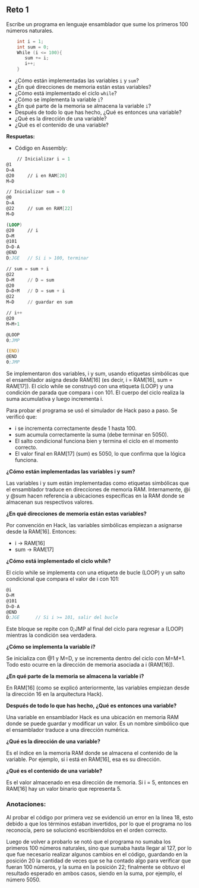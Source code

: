## Reto 1

Escribe un programa en lenguaje ensamblador que sume los primeros 100 números naturales.
    
```cpp
    int i = 1;
    int sum = 0;
    While (i <= 100){
       sum += i;
       i++;
    }
```
    
- ¿Cómo están implementadas las variables `i` y `sum`?
- ¿En qué direcciones de memoria están estas variables?
- ¿Cómo está implementado el ciclo `while`?
- ¿Cómo se implementa la variable `i`?
- ¿En qué parte de la memoria se almacena la variable `i`?
- Después de todo lo que has hecho, ¿Qué es entonces una variable?
- ¿Qué es la dirección de una variable?
- ¿Qué es el contenido de una variable?

**Respuetas:**

- Código en Assembly:

```asm
    // Inicializar i = 1
@1
D=A
@20     // i en RAM[20]
M=D

// Inicializar sum = 0
@0
D=A
@22     // sum en RAM[22]
M=D

(LOOP)
@20     // i
D=M
@101
D=D-A
@END
D;JGE   // Si i > 100, terminar

// sum = sum + i
@22
D=M     // D = sum
@20
D=D+M   // D = sum + i
@22
M=D     // guardar en sum

// i++
@20
M=M+1

@LOOP
0;JMP

(END)
@END
0;JMP
```

Se implementaron dos variables, i y sum, usando etiquetas simbólicas que el ensamblador asigna desde RAM[16] (es decir, i = RAM[16], sum = RAM[17]). El ciclo while se construyó con una etiqueta (LOOP) y una condición de parada que compara i con 101. El cuerpo del ciclo realiza la suma acumulativa y luego incrementa i.

Para probar el programa se usó el simulador de Hack paso a paso. Se verificó que:

+   i se incrementa correctamente desde 1 hasta 100.
+	sum acumula correctamente la suma (debe terminar en 5050).
+	El salto condicional funciona bien y termina el ciclo en el momento correcto.
+	El valor final en RAM[17] (sum) es 5050, lo que confirma que la lógica funciona.

**¿Cómo están implementadas las variables i y sum?**

Las variables i y sum están implementadas como etiquetas simbólicas que el ensamblador traduce en direcciones de memoria RAM. Internamente, @i y @sum hacen referencia a ubicaciones específicas en la RAM donde se almacenan sus respectivos valores.

**¿En qué direcciones de memoria están estas variables?**

Por convención en Hack, las variables simbólicas empiezan a asignarse desde la RAM[16].
Entonces:
*	i → RAM[16]
*	sum → RAM[17]

**¿Cómo está implementado el ciclo while?**

El ciclo while se implementa con una etiqueta de bucle (LOOP) y un salto condicional que compara el valor de i con 101:
    
```asm
@i
D=M
@101
D=D-A
@END
D;JGE      // Si i >= 101, salir del bucle
```

Este bloque se repite con 0;JMP al final del ciclo para regresar a (LOOP) mientras la condición sea verdadera.

**¿Cómo se implementa la variable i?**

Se inicializa con @1 y M=D, y se incrementa dentro del ciclo con M=M+1. Todo esto ocurre en la dirección de memoria asociada a i (RAM[16]).

**¿En qué parte de la memoria se almacena la variable i?**

En RAM[16] (como se explicó anteriormente, las variables empiezan desde la dirección 16 en la arquitectura Hack).

**Después de todo lo que has hecho, ¿Qué es entonces una variable?**

Una variable en ensamblador Hack es una ubicación en memoria RAM donde se puede guardar y modificar un valor. Es un nombre simbólico que el ensamblador traduce a una dirección numérica.

**¿Qué es la dirección de una variable?**

Es el índice en la memoria RAM donde se almacena el contenido de la variable. Por ejemplo, si i está en RAM[16], esa es su dirección.

**¿Qué es el contenido de una variable?**

Es el valor almacenado en esa dirección de memoria. Si i = 5, entonces en RAM[16] hay un valor binario que representa 5.

### Anotaciones:

Al probar el código por primera vez se evidenció un error en la linea 18, esto debido a que los términos estaban invertidos, por lo que el programa no los reconocía, pero se solucionó escribiendolos en el orden correcto.

Luego de volver a probarlo se notó que el programa no sumaba los primeros 100 números naturales, sino que sumaba hasta llegar al 127, por lo que fue necesario realizar algunos cambios en el código, guardando en la posición 20 la cantidad de veces que se ha contado algo para verificar que fueran 100 números, y la suma en la posición 22; finalmente se obtuvo el resultado esperado en ambos casos, siendo en la suma, por ejemplo, el número 5050.